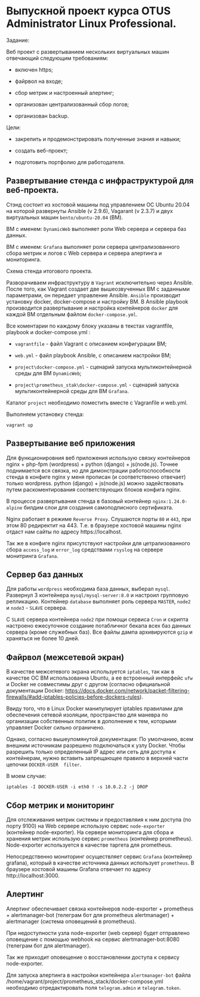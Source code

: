 # Выпускной проект курса OTUS Administrator Linux Professional.

Задание:

Веб проект с развертыванием нескольких виртуальных машин отвечающий следующим требованиям:

- включен https;

- файрвол на входе;

- сбор метрик и настроенный алертинг;

- организован централизованный сбор логов;

- организован backup.

Цели:

- закрепить и продемонстрировать полученные знания и навыки;

- создать веб-проект;

- подготовить портфолио для работодателя.

## Развертывание стенда с инфраструктурой для веб-проекта.

Стэнд состоит из хостовой машины под управлением ОС Ubuntu 20.04 на которой развернуты Ansible (v 2.9.6), Vagarant (v 2.3.7) и двух виртуальных машин `bento/ubuntu-20.04` (ВМ).

ВМ с именем: `DynamicWeb` выполняет роли Web сервера и сервера баз данных. 

ВМ с именем: `Grafana` выполняет роли сервера централизованного сбора метрик и логов с Web сервера и сервера алертинга и мониторинга.



Схема стенда итогового проекта.

Разворачиваем инфраструктуру в `Vagrant` исключительно через Ansible. После того, как Vagrant создает две вышеозвученных ВМ с заданными параметрами, он передает управление Ansible. `Ansible` производит установку docker, docker-compose и настройку ВМ. В Ansible playbook производится развертывание и настройка контейнеров `docker` для каждой ВМ  отдельным файлом `docker-compose.yml`.

Все коментарии по каждому блоку указаны в текстах vagrantfile, playbook и docker-compose.yml :

 - `vagrantfile` - файл Vagrant с описанием конфигурации ВМ;

 - `web.yml` - файл playbook Ansible, с описанием настройки ВМ;

 - `project\docker-compose.yml` - сценарий запуска мультиконтейнерной среды для ВМ `DynamicWeb`;

 - `project\prometheus_stak\docker-compose.yml` - сценарий запуска мультиконтейнерной среды для ВМ `Grafana`.


Каталог `project` необходимо поместить вместе с Vagranfile и web.yml.

Выполняем установку стенда:

```
vagrant up
```
## Развертывание веб приложения

Для функционировния веб приложения использую связку контейнеров nginx + php-fpm (wordpress) + python (django) + js(node.js). Точнее поднимается вся связка, но для димонстрации работоспособности стенда в конфиге nginx у меня прописан (и соответственно отвечает) только wordpress. python (django) + js(node.js) можно задействовать путем раскоментирования соответствующих блоков конфига nginx.

В процессе развертывания стенда в базовый контейнер `nginx:1.24.0-alpine` билдим слои для создания самоподписного сертификата.

Nginx работает в режиме `Reverse Proxy`. Слушаются порты `80` и `443`, при этом 80 редиректит на 443. Т.е. в браузере хостовой машины nginx отдаст нам сайты по адресу https://localhost.

Так же в конфиге nginx присутствуют настройки для цетрализованного сбора `access_log` и `error_log` средствами `rsyslog` на сервере монитринга `Grafana`.

## Сервер баз данных

Для работы `wordpress` необходима база данных, выберал `mysql`. Развернул 3 контейнера `mysql/mysql-server:8.0` и настроил групповую репликацию. Контейнер `database` выполняет роль сервера `MASTER`, `node2` и `node3` - `SLAVE` сервера. 

С `SLAVE` сервера контейнера `node2` при помощи сервиса `Cron` и скрипта настроено ежесуточное создание потабличног бекапа всех баз данных сервера (кроме служебных баз).
Все файлы дампа архивируются `gzip` и храняться не более 10 дней.

## Файрвол (межсетевой экран)

В качестве межсетевого экрана используется `iptables`, так как в качестве ОС ВМ использованна Ubuntu, а ее встроенный интерфейс `ufw` и Docker не совместимы друг с другом (согласно официальной документации Docker: https://docs.docker.com/network/packet-filtering-firewalls/#add-iptables-policies-before-dockers-rules).

Ввиду того, что в Linux Docker манипулирует iptables правилами для обеспечения сетевой изоляции, пространство для маневра по организации собственных политик в дополнение к тем, которыми управляет Docker сильно ограничено.

Однако, согласно вышеупомянутой документации: По умолчанию, всем внешним источникам разрешено подключаться к узлу Docker. Чтобы разрешить только определенный IP адрес или сеть для доступа к контейнерам, нужно вставить запрещающее правило в верхней части цепочки `DOCKER-USER  filter`. 

В моем случае:

```
iptables -I DOCKER-USER -i eth0 ! -s 10.0.2.2 -j DROP
```

## Сбор метрик и мониторинг

Для отслеживания метрик системы и предоставляия к ним доступа (по порту 9100) на Web сервере использую сервис `node-exporter` (контейнер node-exporter). На сервере мониторинга для сбора и хранения метрик использую сервис `prometheus` (контейнер prometheus). Node-exporter используется в качестве таргета для prometheus. 

Непосредственно мониторинг осуществляет сервис `Grafana` (контейнер grafana), который в качестве источника данных использует `prometheus`. В браузере хостовой машины Grafana отвечает по адресу http://localhost:3000.

## Алертинг

Алертинг обеспечивает связка контейнеров node-exporter + prometheus + alertmanager-bot (телеграм бот для prometheus alertmanager) + alertmanager (система оповещений в prometheus).

При недоступности узла node-exporter (web сервер) будет отправлено  оповещение с помощью webhook на сервис alertmanager-bot:8080 (телеграм бот для alertmanager).

Так же приходит оповещение о восстановлении доступа к сервису node-exporter.

Для запуска алертинга в настройки контейнера `alertmanager-bot` файла /home/vagrant/project/prometheus_stack/docker-compose.yml необходимо отредактировать поля `telegram.admin` и `telegram.token`.